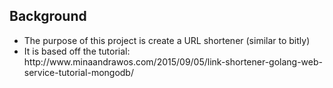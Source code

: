 <h2>Background</h2>

<ul>
  <li>The purpose of this project is create a URL shortener (similar to bitly)</li>
  <li>It is based off the tutorial: http://www.minaandrawos.com/2015/09/05/link-shortener-golang-web-service-tutorial-mongodb/</li>  
</ul>
